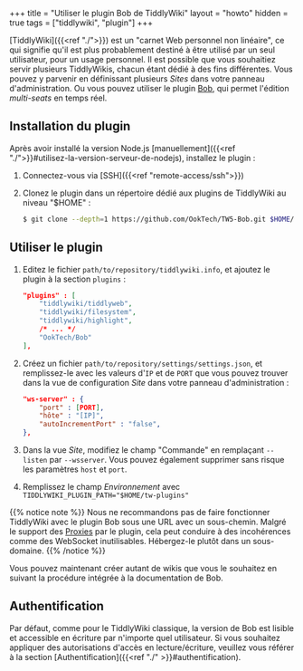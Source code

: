 +++
title = "Utiliser le plugin Bob de TiddlyWiki"
layout = "howto"
hidden = true
tags = ["tiddlywiki", "plugin"]
+++

[TiddlyWiki]({{<ref "./">}}) est un "carnet Web personnel non linéaire", ce qui signifie qu'il est plus probablement destiné à être utilisé par un seul utilisateur, pour un usage personnel. Il est possible que vous souhaitiez servir plusieurs TiddlyWikis, chacun étant dédié à des fins différentes. Vous pouvez y parvenir en définissant plusieurs *Sites* dans votre panneau d'administration. Ou vous pouvez utiliser le plugin [Bob](https://github.com/OokTech/TW5-Bob), qui permet l'édition *multi-seats* en temps réel.

## Installation du plugin

Après avoir installé la version Node.js [manuellement]({{<ref "./">}}#utilisez-la-version-serveur-de-nodejs), installez le plugin :

1. Connectez-vous via [SSH]({{<ref "remote-access/ssh">}})

2. Clonez le plugin dans un répertoire dédié aux plugins de TiddlyWiki au niveau "$HOME" :

    ```sh
    $ git clone --depth=1 https://github.com/OokTech/TW5-Bob.git $HOME/tw-plugins/OokTech/Bob
    ```

## Utiliser le plugin

1. Editez le fichier `path/to/repository/tiddlywiki.info`, et ajoutez le plugin à la section `plugins` :

    ```json
    "plugins" : [
        "tiddlywiki/tiddlyweb",
        "tiddlywiki/filesystem",
        "tiddlywiki/highlight",
        /* ... */
        "OokTech/Bob"
    ],
    ```

2. Créez un fichier `path/to/repository/settings/settings.json`, et remplissez-le avec les valeurs d'`IP` et de `PORT` que vous pouvez trouver dans la vue de configuration *Site* dans votre panneau d'administration :

    ```json
    "ws-server" : {
        "port" : [PORT],
        "hôte" : "[IP]",
        "autoIncrementPort" : "false",
    },
    ```

3. Dans la vue *Site*, modifiez le champ "Commande" en remplaçant `--listen` par `--wsserver`. Vous pouvez également supprimer sans risque les paramètres `host` et `port`.

4. Remplissez le champ *Environnement* avec `TIDDLYWIKI_PLUGIN_PATH="$HOME/tw-plugins"`

{{% notice note %}}
Nous ne recommandons pas de faire fonctionner TiddlyWiki avec le plugin Bob sous une URL avec un sous-chemin. Malgré le support des [Proxies](https://github.com/OokTech/TW5-Bob/blob/master/Documentation/Using%20Proxies.tid) par le plugin, cela peut conduire à des incohérences comme des WebSocket inutilisables. Hébergez-le plutôt dans un sous-domaine.
{{% /notice %}}

Vous pouvez maintenant créer autant de wikis que vous le souhaitez en suivant la procédure intégrée à la documentation de Bob.

## Authentification

Par défaut, comme pour le TiddlyWiki classique, la version de Bob est lisible et accessible en écriture par n'importe quel utilisateur. Si vous souhaitez appliquer des autorisations d'accès en lecture/écriture, veuillez vous référer à la section [Authentification]({{<ref "./" >}}#authentification).
